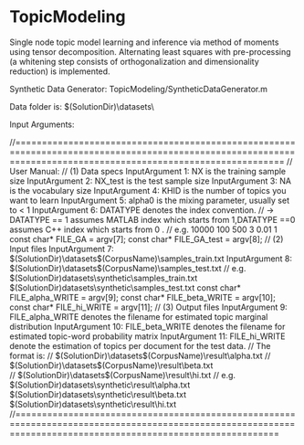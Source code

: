TopicModeling
=============

Single node topic model learning and inference via method of moments using tensor decomposition. 
Alternating least squares with pre-processing (a whitening step consists of orthogonalization and dimensionality reduction) is implemented. 

Synthetic Data Generator: 
		TopicModeling/SyntheticDataGenerator.m

Data folder is: 
		$(SolutionDir)\datasets\

Input Arguments:

//===============================================================================================================================================================
	// User Manual: 
	// (1) Data specs
	InputArgument 1: NX is the training sample size
	InputArgument 2: NX_test is the test sample size
	InputArgument 3: NA is the vocabulary size
	InputArgument 4: KHID is the number of topics you want to learn
	InputArgument 5: alpha0 is the mixing parameter, usually set to < 1
	InputArgument 6: DATATYPE denotes the index convention. 
	// -> DATATYPE == 1 assumes MATLAB index which starts from 1,DATATYPE ==0 assumes C++ index which starts from 0 .
	// e.g.  10000 100 500 3 0.01 1 
	const char* FILE_GA = argv[7];
	const char* FILE_GA_test = argv[8];
	// (2) Input files
	InputArgument 7: $(SolutionDir)\datasets\$(CorpusName)\samples_train.txt 
	InputArgument 8: $(SolutionDir)\datasets\$(CorpusName)\samples_test.txt 
	// e.g. $(SolutionDir)datasets\synthetic\samples_train.txt $(SolutionDir)datasets\synthetic\samples_test.txt
	const char* FILE_alpha_WRITE = argv[9];
	const char* FILE_beta_WRITE = argv[10];
	const char* FILE_hi_WRITE = argv[11];
	// (3) Output files
	InputArgument 9: FILE_alpha_WRITE denotes the filename for estimated topic marginal distribution
	InputArgument 10: FILE_beta_WRITE denotes the filename for estimated topic-word probability matrix
	InputArgument 11: FILE_hi_WRITE denote the estimation of topics per document for the test data. 
	// The format is:
	// $(SolutionDir)\datasets\$(CorpusName)\result\alpha.txt 
	// $(SolutionDir)\datasets\$(CorpusName)\result\beta.txt 	
	// $(SolutionDir)\datasets\$(CorpusName)\result\hi.txt 
	// e.g. $(SolutionDir)datasets\synthetic\result\alpha.txt $(SolutionDir)datasets\synthetic\result\beta.txt $(SolutionDir)datasets\synthetic\result\hi.txt
	//==============================================================================================================================================================

